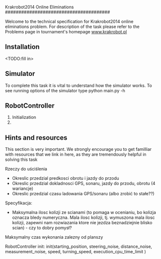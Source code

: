 Krakrobot2014 Online Eliminations
#######################################

Welcome to the technical specification for Krakrobot2014 online eliminations problem.
For description of the task please refer to the Problems page in tournament's homepage www.krakrobot.pl




Installation
---------------------
<TODO:fill in>


Simulator
---------------------------------
To complete this task it is vital to understand how the simulator works.
To see running options of the simulator type
    python main.py -h


RobotController
---------------------------------

1. Initialization
2.


Hints and resources
-------------------------
This section is very important. We strongly encourage you to get familliar with
resources that we link in here, as they are tremendously helpful in solving this task



Rzeczy do uściślenia
* Okreslic przedzial predkosci obrotu i jazdy do przodu
* Okreslic przedzial dokladnosci GPS, sonaru, jazdy do przodu, obrotu (4 wariancje)
* Okreslic przedzial czasu ladowania GPS/sonaru (albo zrobić to stałe??)

Specyfikacja:
* Maksymalna ilosc kolizji ze scianami (to pomaga w ocenianiu, bo kolizja oznacza
bledy numeryczna. Mala ilosc kolizji, tj. wymuszona mala ilosc kolizji,
zapewni nam rozwiazania ktore nie jezdza beznadziejnie blisko scian) - czy to dobry pomysł?

Maksymalny czas wykonania zalezny od planszy


RobotController init:
init(starting_position, steering_noise, distance_noise, measurement_noise, speed, turning_speed,
execution_cpu_time_limit
)







